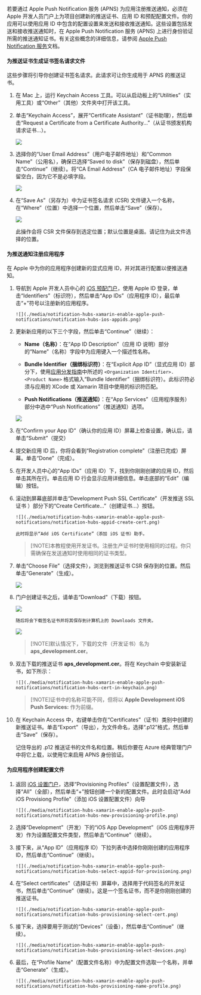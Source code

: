 

若要通过 Apple Push Notification 服务 (APNS) 为应用注册推送通知，必须在 Apple 开发人员门户上为项目创建新的推送证书、应用 ID 和预配配置文件。你的应用可以使用应用 ID 中包含的配置设置来发送和接收推送通知。这些设置包括发送和接收推送通知时，在 Apple Push Notification 服务 (APNS) 上进行身份验证所需的推送通知证书。有关这些概念的详细信息，请参阅 [Apple Push Notification 服务](http://go.microsoft.com/fwlink/p/?LinkId=272584)文档。

#### 为推送证书生成证书签名请求文件

这些步骤将引导你创建证书签名请求。此请求可让你生成用于 APNS 的推送证书。

1. 在 Mac 上，运行 Keychain Access 工具。可以从启动板上的“Utilities”（实用工具）或“Other”（其他）文件夹中打开该工具。

2. 单击“Keychain Access”，展开“Certificate Assistant”（证书助理），然后单击“Request a Certificate from a Certificate Authority...”（从证书颁发机构请求证书...）。

      ![](./media/notification-hubs-xamarin-enable-apple-push-notifications/notification-hubs-request-cert-from-ca.png)

3. 选择你的“User Email Address”（用户电子邮件地址）和“Common Name”（公用名），确保已选择“Saved to disk”（保存到磁盘），然后单击“Continue”（继续）。将“CA Email Address”（CA 电子邮件地址）字段保留空白，因为它不是必填字段。

      ![](./media/notification-hubs-xamarin-enable-apple-push-notifications/notification-hubs-csr-info.png)

4. 在“Save As”（另存为）中为证书签名请求 (CSR) 文件键入一个名称，在“Where”（位置）中选择一个位置，然后单击“Save”（保存）。

      ![](./media/notification-hubs-xamarin-enable-apple-push-notifications/notification-hubs-save-csr.png)

      此操作会将 CSR 文件保存到选定位置；默认位置是桌面。请记住为此文件选择的位置。

#### 为推送通知注册应用程序

在 Apple 中为你的应用程序创建新的显式应用 ID，并对其进行配置以便推送通知。

1. 导航到 Apple 开发人员中心的 [iOS 预配门户](http://go.microsoft.com/fwlink/p/?LinkId=272456)，使用 Apple ID 登录，单击“Identifiers”（标识符），然后单击“App IDs”（应用程序 ID），最后单击“+”符号以注册新的应用程序。

       ![](./media/notification-hubs-xamarin-enable-apple-push-notifications/notification-hubs-ios-appids.png)

2. 更新新应用的以下三个字段，然后单击“Continue”（继续）：

    * **Name（名称）**：在“App ID Description”（应用 ID 说明）部分的“Name”（名称）字段中为应用键入一个描述性名称。

    * **Bundle Identifier（捆绑标识符）**：在“Explicit App ID”（显式应用 ID）部分下，使用[应用分发指南](https://developer.apple.com/library/mac/documentation/IDEs/Conceptual/AppDistributionGuide/ConfiguringYourApp/ConfiguringYourApp.html#//apple_ref/doc/uid/TP40012582-CH28-SW8)中所述的 `<Organization Identifier>.<Product Name>` 格式输入“Bundle Identifier”（捆绑标识符）。此标识符必须与应用的 XCode 或 Xamarin 项目中使用的标识符匹配。

    * **Push Notifications（推送通知）**：在“App Services”（应用程序服务）部分中选中“Push Notifications”（推送通知）选项。

    ![](./media/notification-hubs-xamarin-enable-apple-push-notifications/notification-hubs-new-appid-info.png)

3. 在“Confirm your App ID”（确认你的应用 ID）屏幕上检查设置，确认后，请单击“Submit”（提交）

4. 	提交新应用 ID 后，你将会看到“Registration complete”（注册已完成）屏幕。单击“Done”（完成）。

5. 在开发人员中心的“App IDs”（应用 ID）下，找到你刚刚创建的应用 ID，然后单击其所在行。单击应用 ID 行会显示应用详细信息。单击底部的“Edit”（编辑）按钮。

6. 滚动到屏幕底部并单击“Development Push SSL Certificate”（开发推送 SSL 证书 ）部分下的“Create Certificate...”（创建证书...）按钮。

       ![](./media/notification-hubs-xamarin-enable-apple-push-notifications/notification-hubs-appid-create-cert.png)

       此时将显示“Add iOS Certificate”（添加 iOS 证书）助手。

    > [!NOTE]本教程使用开发证书。注册生产证书时使用相同的过程。你只需确保在发送通知时使用相同的证书类型。

7. 单击“Choose File”（选择文件），浏览到推送证书 CSR 保存到的位置。然后单击“Generate”（生成）。

      ![](./media/notification-hubs-xamarin-enable-apple-push-notifications/notification-hubs-appid-cert-choose-csr.png)

8. 门户创建证书之后，请单击“Download”（下载）按钮。

      ![](./media/notification-hubs-xamarin-enable-apple-push-notifications/notification-hubs-appid-download-cert.png)

       随后将会下载签名证书并将其保存到计算机上的 Downloads 文件夹。

      ![](./media/notification-hubs-enable-apple-push-notifications/notification-hubs-cert-downloaded.png)

    > [!NOTE]默认情况下，下载的文件（开发证书）名为 **aps\_development.cer**。

9. 双击下载的推送证书 **aps\_development.cer**。将在 Keychain 中安装新证书，如下所示：

       ![](./media/notification-hubs-xamarin-enable-apple-push-notifications/notification-hubs-cert-in-keychain.png)

    > [!NOTE]证书中的名称可能不同，但将以 **Apple Development iOS Push Services:** 作为前缀。

10. 在 Keychain Access 中，右键单击你在“Certificates”（证书）类别中创建的新推送证书。单击“Export”（导出），为文件命名，选择“.p12”格式，然后单击“Save”（保存）。

    记住导出的 .p12 推送证书的文件名和位置。稍后你要在 Azure 经典管理门户中将它上载，以使用它来启用 APNS 身份验证。

#### 为应用程序创建配置文件

1. 返回 <a href="http://go.microsoft.com/fwlink/p/?LinkId=272456" target="_blank">iOS 设置门户</a>，选择“Provisioning Profiles”（设置配置文件），选择“All”（全部），然后单击“+”按钮创建一个新的配置文件。此时会启动“Add iOS Provisiong Profile”（添加 iOS 设置配置文件）向导

       ![](./media/notification-hubs-xamarin-enable-apple-push-notifications/notification-hubs-new-provisioning-profile.png)

2. 选择“Development”（开发）下的“iOS App Development”（iOS 应用程序开发）作为设置配置文件类型，然后单击“Continue”（继续）。

3. 接下来，从“App ID”（应用程序 ID）下拉列表中选择你刚刚创建的应用程序 ID，然后单击“Continue”（继续）。

       ![](./media/notification-hubs-xamarin-enable-apple-push-notifications/notification-hubs-select-appid-for-provisioning.png)

4. 在“Select certificates”（选择证书）屏幕中，选择用于代码签名的开发证书，然后单击“Continue”（继续）。这是一个签名证书，而不是你刚刚创建的推送证书。

       ![](./media/notification-hubs-xamarin-enable-apple-push-notifications/notification-hubs-provisioning-select-cert.png)

5. 接下来，选择要用于测试的“Devices”（设备），然后单击“Continue”（继续）。

       ![](./media/notification-hubs-xamarin-enable-apple-push-notifications/notification-hubs-provisioning-select-devices.png)

6. 最后，在“Profile Name”（配置文件名称）中为配置文件选取一个名称，并单击“Generate”（生成）。

       ![](./media/notification-hubs-xamarin-enable-apple-push-notifications/notification-hubs-provisioning-name-profile.png)

<!---HONumber=Mooncake_0104_2016-->